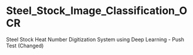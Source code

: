 # Steel_Stock_Image_Classification_OCR
Steel Stock Heat Number Digitization System using Deep Learning - Push Test (Changed)
